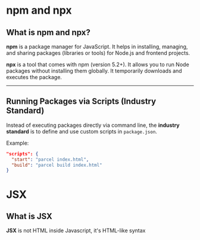 # npm and npx

## What is npm and npx?

**npm** is a package manager for JavaScript. It helps in installing, managing, and sharing packages (libraries or tools) for Node.js and frontend projects.

**npx** is a tool that comes with npm (version 5.2+). It allows you to run Node packages without installing them globally. It temporarily downloads and executes the package.

---

## Running Packages via Scripts (Industry Standard)

Instead of executing packages directly via command line, the **industry standard** is to define and use custom scripts in `package.json`.

Example:

```json
"scripts": {
  "start": "parcel index.html",
  "build": "parcel build index.html"
}

```

# JSX

## What is JSX

**JSX** is not HTML inside Javascript, it's HTML-like syntax
